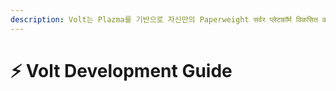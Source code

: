 ```yaml
---
description: Volt는 Plazma를 기반으로 자신만의 Paperweight सर्वर प्लेटफ़ॉर्म विकसित करने के लिए ओपन सोर्स टेम्पलेट है।
---
```


# ⚡ Volt Development Guide
